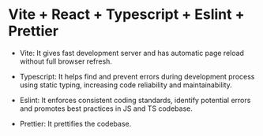 # Vite + React + Typescript + Eslint + Prettier

- Vite:
  It gives fast development server and has automatic page reload without full browser refresh.

- Typescript:
  It helps find and prevent errors during development process using static typing, increasing code reliability and maintainability.

- Eslint:
  It enforces consistent coding standards, identify potential errors and promotes best practices in JS and TS codebase.

- Prettier:
  It prettifies the codebase.
